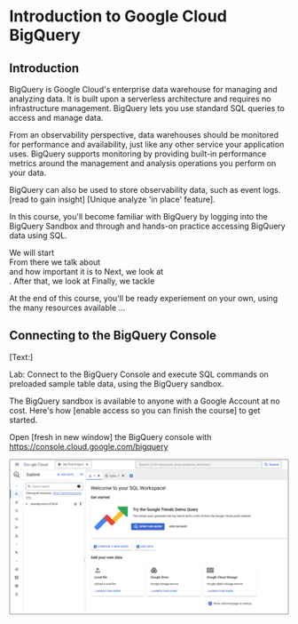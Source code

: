 # Introduction to Google Cloud BigQuery

## Introduction

BigQuery is Google Cloud's enterprise data warehouse for managing and analyzing data. It is built upon a serverless architecture and requires no infrastructure management. BigQuery lets you use standard SQL queries to access and manage data.  

From an observability perspective, data warehouses should be monitored for performance and availability, just like any other service your application uses. BigQuery supports monitoring by providing built-in performance metrics around the management and analysis operations you perform on your data. 

BigQuery can also be used to store observability data, such as event logs. [read to gain insight]  [Unique analyze 'in place' feature].  

In this course, you'll become familiar with BigQuery by logging into the BigQuery
Sandbox and through and hands-on practice accessing BigQuery data using SQL.  

We will start  
From there we talk about  
and how important it is to 
Next, we look at  
. After that, we look at 
 Finally, we tackle  
 
At the end of this course, you'll be ready experiement on your own, using the many resources available ...

## Connecting to the BigQuery Console 

[Text:]

Lab: Connect to the BigQuery Console and execute SQL commands on preloaded sample table data, using the BigQuery sandbox. 

 

The BigQuery sandbox is available to anyone with a Google Account at no cost. 
Here's how [enable access so you can finish the course]  to get started. 

 

Open [fresh in new window] the BigQuery console with https://console.cloud.google.com/bigquery 

![](/assets/images/BigQuery_Console_bd.png)
